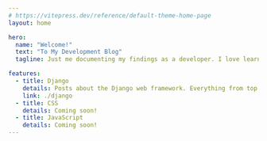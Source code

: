 ```yaml
---
# https://vitepress.dev/reference/default-theme-home-page
layout: home

hero:
  name: "Welcome!"
  text: "To My Development Blog"
  tagline: Just me documenting my findings as a developer. I love learning and writing so hopefully you read my stuff and also learn a thing or two.

features:
  - title: Django
    details: Posts about the Django web framework. Everything from top tips and things I've learnt to full tutorials.
    link: ./django
  - title: CSS
    details: Coming soon!
  - title: JavaScript
    details: Coming soon!
---
```


